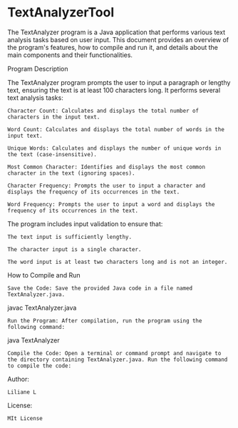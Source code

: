 # TextAnalyzerTool

The TextAnalyzer program is a Java application that performs various text analysis tasks based on user input. This document provides an overview of the program's features, how to compile and run it, and details about the main components and their functionalities.

Program Description

The TextAnalyzer program prompts the user to input a paragraph or lengthy text, ensuring the text is at least 100 characters long. It performs several text analysis tasks:

	Character Count: Calculates and displays the total number of characters in the input text.
	
	Word Count: Calculates and displays the total number of words in the input text.
	
	Unique Words: Calculates and displays the number of unique words in the text (case-insensitive).
	
	Most Common Character: Identifies and displays the most common character in the text (ignoring spaces).
	
	Character Frequency: Prompts the user to input a character and displays the frequency of its occurrences in the text.

	Word Frequency: Prompts the user to input a word and displays the frequency of its occurrences in the text.

The program includes input validation to ensure that:

	The text input is sufficiently lengthy.
	
	The character input is a single character.
	
	The word input is at least two characters long and is not an integer.

How to Compile and Run

	Save the Code: Save the provided Java code in a file named TextAnalyzer.java.

javac TextAnalyzer.java

	Run the Program: After compilation, run the program using the following command:

java TextAnalyzer

	Compile the Code: Open a terminal or command prompt and navigate to the directory containing TextAnalyzer.java. Run the following command to compile the code:

 Author:
 
 	Liliane L

 License:

 	MIt License
